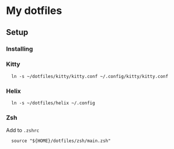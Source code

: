 # My dotfiles

## Setup

### Installing

### Kitty 

```shell
  ln -s ~/dotfiles/kitty/kitty.conf ~/.config/kitty/kitty.conf
```

### Helix 

```shell
  ln -s ~/dotfiles/helix ~/.config
```

### Zsh

Add to `.zshrc`

```shell
  source "${HOME}/dotfiles/zsh/main.zsh"
```
